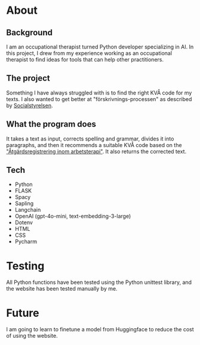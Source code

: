 # About

## Background
I am an occupational therapist turned Python developer specializing in AI. 
In this project, I drew from my experience working as an occupational therapist to
find ideas for tools that can help other practitioners.

## The project
Something I have always struggled with is to find the right KVÅ code for my
texts. I also wanted to get better at "förskrivnings-processen" as described by
[Socialstyrelsen](https://www.socialstyrelsen.se/globalassets/sharepoint-dokument/artikelkatalog/ovrigt/2021-12-7673).

## What the program does
It takes a text as input, corrects spelling and grammar, divides it into paragraphs,
and then it recommends a suitable KVÅ code based on the ["Åtgärdsregistrering inom arbetsterapi"](https://www.socialstyrelsen.se/globalassets/sharepoint-dokument/dokument-webb/klassifikationer-och-koder/kva-lathund-arbetsterapi.pdf).
It also returns the corrected text.

## Tech

* Python
* FLASK
* Spacy
* Sapling
* Langchain
* OpenAI (gpt-4o-mini, text-embedding-3-large)
* Dotenv
* HTML
* CSS
* Pycharm

# Testing
All Python functions have been tested using the Python unittest library, and the website has been tested manually by me.

# Future

I am going to learn to finetune a model from Huggingface to reduce the cost of using the website.

